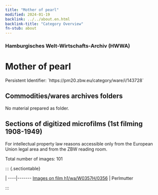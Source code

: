 ```yaml
---
title: "Mother of pearl"
modified: 2024-01-19
backlink: ../../about.en.html
backlink-title: "Category Overview"
fn-stub: about
---
```


### Hamburgisches Welt-Wirtschafts-Archiv (HWWA)

# Mother of pearl

<div class="hint">Persistent Identifier: `https://pm20.zbw.eu/category/ware/i/143728`</div>







## Commodities/wares archives folders





No material prepared as folder.



<a id="filmsections" />

## Sections of digitized microfilms (1st filming 1908-1949)

<p>For intellectual property law reasons accessible only from the European Union legal area and from the ZBW reading room.</p>



<p>Total number of images: 101</p>




::: {.sectiontable}

 | 
----|-------
<a class="btn" href="https://pm20.zbw.eu/film/h1/wa/W0357H/0356" rel="nofollow">Images on film h1/wa/W0357H/0356</a> | Perlmutter


:::
















